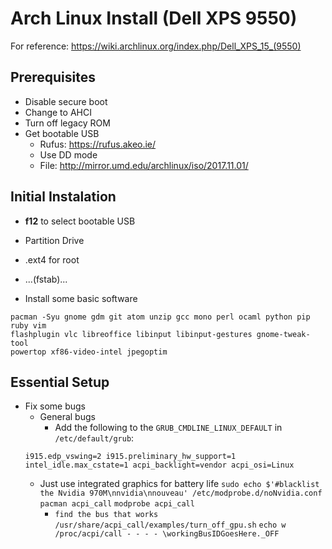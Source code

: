 # Arch Linux Install (Dell XPS 9550)

For reference: https://wiki.archlinux.org/index.php/Dell_XPS_15_(9550)

## Prerequisites
* Disable secure boot
* Change to AHCI
* Turn off legacy ROM
* Get bootable USB
    * Rufus: https://rufus.akeo.ie/
    * Use DD mode
    * File: http://mirror.umd.edu/archlinux/iso/2017.11.01/

## Initial Instalation
* **f12** to select bootable USB
* Partition Drive
* .ext4 for root
* ...(fstab)...

* Install some basic software
```
pacman -Syu gnome gdm git atom unzip gcc mono perl ocaml python pip ruby vim
flashplugin vlc libreoffice libinput libinput-gestures gnome-tweak-tool
powertop xf86-video-intel jpegoptim
```

## Essential Setup
* Fix some bugs
  * General bugs
    * Add the following to the `GRUB_CMDLINE_LINUX_DEFAULT` in `/etc/default/grub`:
  ```
  i915.edp_vswing=2 i915.preliminary_hw_support=1 intel_idle.max_cstate=1 acpi_backlight=vendor acpi_osi=Linux
  ```
  * Just use integrated graphics for battery life
    `sudo echo $'#blacklist the Nvidia 970M\nnvidia\nnouveau' /etc/modprobe.d/noNvidia.conf`
    `pacman acpi_call`
    `modprobe acpi_call`
    * `find the bus that works`
      `/usr/share/acpi_call/examples/turn_off_gpu.sh`
      `echo w /proc/acpi/call - - - - \workingBusIDGoesHere._OFF`
